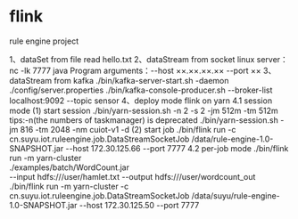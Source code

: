 # flink
rule engine project

1、dataSet from file
read hello.txt
2、dataStream from socket
linux server：nc -lk 7777
java Program arguments：--host ××.××.××.×× --port ××
3、dataStream from kafka
./bin/kafka-server-start.sh -daemon ./config/server.properties
./bin/kafka-console-producer.sh --broker-list localhost:9092 --topic sensor
4、deploy mode
flink on yarn
4.1 session mode
   (1) start session
   ./bin/yarn-session.sh -n 2 -s 2 -jm 512m -tm 512m
   tips:-n(the numbers of taskmanager) is deprecated
   ./bin/yarn-session.sh  -jm 816  -tm  2048 -nm cuiot-v1 -d
   (2) start job
   ./bin/flink run -c cn.suyu.iot.ruleengine.job.DataStreamSocketJob /data/rule-engine-1.0-SNAPSHOT.jar --host 172.30.125.66 --port 7777
4.2 per-job mode
   ./bin/flink run -m yarn-cluster \
                                  ./examples/batch/WordCount.jar \
                                  --input hdfs:///user/hamlet.txt --output hdfs:///user/wordcount_out
   ./bin/flink run -m yarn-cluster -c cn.suyu.iot.ruleengine.job.DataStreamSocketJob /data/suyu/rule-engine-1.0-SNAPSHOT.jar --host 172.30.125.50 --port 7777

